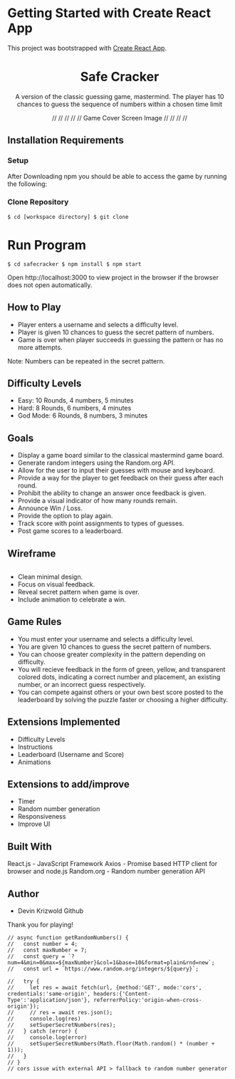 
# Getting Started with Create React App

This project was bootstrapped with [Create React App](https://github.com/facebook/create-react-app).

<div align='center'>
  <h1>Safe Cracker</h1>
A version of the classic guessing game, mastermind. The player has 10 chances to guess the sequence of numbers within a chosen time limit
 
//
//
//
//
// Game Cover Screen Image //
//
//
//
</div>

## Installation Requirements

### Setup

After Downloading npm you should be able to access the game by running the following:

### Clone Repository

`$ cd [workspace directory]
$ git clone `

# Run Program

`$ cd safecracker
$ npm install
$ npm start`

Open http://localhost:3000 to view project in the browser if the browser does not open automatically.

## How to Play

- Player enters a username and selects a difficulty level.
- Player is given 10 chances to guess the secret pattern of numbers.
- Game is over when player succeeds in guessing the pattern or has no more attempts.

Note: Numbers can be repeated in the secret pattern.

## Difficulty Levels

- Easy: 10 Rounds, 4 numbers, 5 minutes
- Hard: 8 Rounds, 6 numbers, 4 minutes
- God Mode: 6 Rounds, 8 numbers, 3 minutes

## Goals

- Display a game board similar to the classical mastermind game board.
- Generate random integers using the Random.org API.
- Allow for the user to input their guesses with mouse and keyboard.
- Provide a way for the player to get feedback on their guess after each round.
- Prohibit the ability to change an answer once feedback is given.
- Provide a visual indicator of how many rounds remain.
- Announce Win / Loss.
- Provide the option to play again.
- Track score with point assignments to types of guesses.
- Post game scores to a leaderboard.

## Wireframe

<img/>

- Clean minimal design.
- Focus on visual feedback.
- Reveal secret pattern when game is over.
- Include animation to celebrate a win.

## Game Rules

- You must enter your username and selects a difficulty level.
- You are given 10 chances to guess the secret pattern of numbers.
- You can choose greater complexity in the pattern depending on difficulty.
- You will recieve feedback in the form of green, yellow, and transparent colored dots, indicating a correct number and placement, an existing number, or an incorrect guess respectively. 
- You can compete against others or your own best score posted to the leaderboard by 
solving the puzzle faster or choosing a higher difficulty.

## Extensions Implemented

- Difficulty Levels
- Instructions
- Leaderboard (Username and Score)
- Animations

## Extensions to add/improve

- Timer
- Random number generation
- Responsiveness
- Improve UI

## Built With

React.js - JavaScript Framework
Axios - Promise based HTTP client for browser and node.js
Random.org - Random number generation API

## Author

- Devin Krizwold Github 

Thank you for playing!



    // async function getRandomNumbers() {
    //   const number = 4;
    //   const maxNumber = 7;
    //   const query = `?num=4&min=0&max=${maxNumber}&col=1&base=10&format=plain&rnd=new`;
    //   const url = `https://www.random.org/integers/${query}`;
      
    //   try {
    //     let res = await fetch(url, {method:'GET', mode:'cors', credentials:'same-origin', headers:{'Content-Type':'application/json'}, referrerPolicy:'origin-when-cross-origin'});
    //     // res = await res.json();
    //     console.log(res)
    //     setSuperSecretNumbers(res);
    //   } catch (error) {
    //     console.log(error)
    //     setSuperSecretNumbers(Math.floor(Math.random() * (number + 1)));
    //   }
    // }
    // cors issue with external API > fallback to random number generator